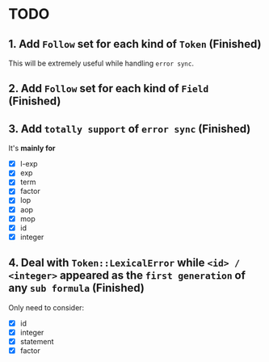 # TODO

## 1. Add `Follow` set for each kind of `Token` (Finished)

This will be extremely useful while handling `error sync`.

## 2. Add `Follow` set for each kind of `Field` (Finished)

## 3. Add `totally support` of `error sync` (Finished)

It's **mainly for**

- [x] l-exp
- [x] exp
- [x] term
- [x] factor
- [x] lop
- [x] aop
- [x] mop
- [x] id
- [x] integer

## 4. Deal with `Token::LexicalError` while `<id> / <integer>` appeared as the `first generation` of any `sub formula` (Finished)

Only need to consider:

- [x] id
- [x] integer
- [x] statement
- [x] factor
